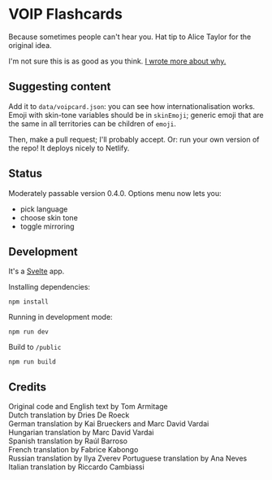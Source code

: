# VOIP Flashcards

Because sometimes people can't hear you. Hat tip to Alice Taylor for the original idea.

I'm not sure this is as good as you think. [I wrote more about why.][blogpost]

## Suggesting content

Add it to `data/voipcard.json`: you can see how internationalisation works. Emoji with skin-tone variables should be in `skinEmoji`; generic emoji that are the same in all territories can be children of `emoji`.

Then, make a pull request; I'll probably accept. Or: run your own version of the repo! It deploys nicely to Netlify.

## Status

Moderately passable version 0.4.0. Options menu now lets you:

* pick language
* choose skin tone
* toggle mirroring


## Development

It's a [Svelte](https://svelte.dev) app.

Installing dependencies:

    npm install

Running in development mode:

    npm run dev

Build to `/public`

    npm run build

## Credits

Original code and English text by Tom Armitage  
Dutch translation by Dries De Roeck  
German translation by Kai Brueckers and Marc David Vardai  
Hungarian translation by Marc David Vardai  
Spanish translation by Raúl Barroso  
French translation by Fabrice Kabongo  
Russian translation by Ilya Zverev
Portuguese translation by Ana Neves
Italian translation by Riccardo Cambiassi


[blogpost]: https://tomarmitage.com/2020/03/25/voipcards-or-on-solutionising/
